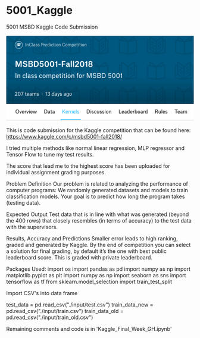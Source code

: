 # 5001_Kaggle
5001 MSBD Kaggle Code Submission

![Kaggle Competition](1.png)

This is code submission for the Kaggle competition that can be found here: https://www.kaggle.com/c/msbd5001-fall2018/

I tried multiple methods like normal linear regression, MLP regressor and Tensor Flow to tune my test results.

The score that lead me to the highest score has been uploaded for individual assignment grading purposes.

Problem Definition
Our problem is related to analyzing the performance of computer programs: We randomly generated datasets and models to train classification models. Your goal is to predict how long the program takes (testing data).

Expected Output
Test data that is in line with what was generated (beyond the 400 rows) that closely resembles (in terms of accuracy) to the test data with the supervisors.

Results, Accuracy and Predictions
Smaller error leads to high ranking, graded and generated by Kaggle. By the end of competition you can select a solution for final grading, by default it’s the one with best public leaderboard score. This is graded with private leaderboard.

Packages Used:
import os
import pandas as pd
import numpy as np
import matplotlib.pyplot as plt
import numpy as np
import seaborn as sns
import tensorflow as tf
from sklearn.model_selection import train_test_split

Import CSV's into data frame

test_data = pd.read_csv("./input/test.csv")
train_data_new = pd.read_csv("./input/train.csv")
train_data_old = pd.read_csv("./input/train_old.csv")

Remaining comments and code is in 'Kaggle_Final_Week_GH.ipynb'
